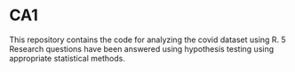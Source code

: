 # CA1
This repository contains the code for analyzing the covid dataset using R.
5 Research questions have been answered using hypothesis testing using appropriate statistical methods.
